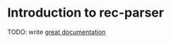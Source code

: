 # Introduction to rec-parser

TODO: write [great documentation](http://jacobian.org/writing/what-to-write/)

